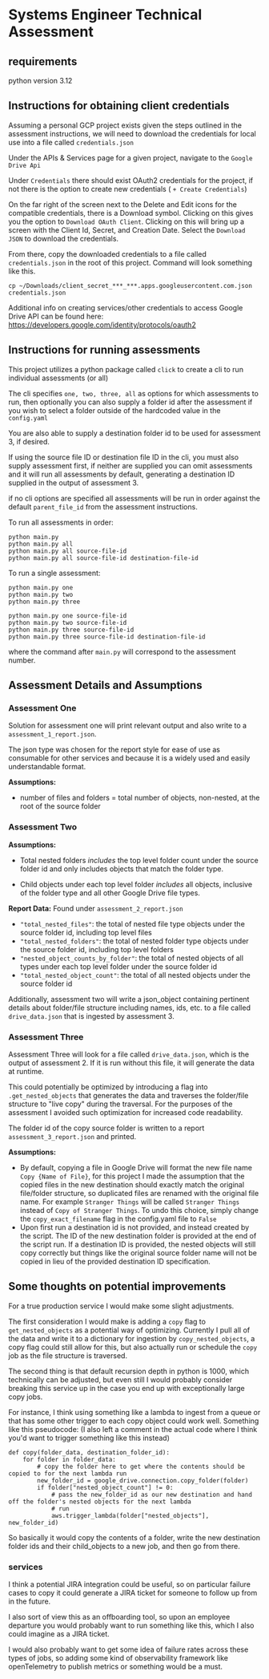 # Systems Engineer Technical Assessment

## requirements
python version 3.12

## Instructions for obtaining client credentials

Assuming a personal GCP project exists given the steps outlined in the assessment instructions, we will need to download 
the credentials for local use into a file called `credentials.json`

Under the APIs & Services page for a given project, navigate to the `Google Drive Api`

Under `Credentials` there should exist OAuth2 credentials for the project, if not there is the option to 
create new credentials ( `+ Create Credentials`)

On the far right of the screen next to the  Delete and Edit icons for the compatible credentials, there is a Download 
symbol. Clicking on this gives you the option to `Download OAuth Client`. Clicking on this will bring up a screen with 
the Client Id, Secret, and Creation Date. Select the `Download JSON` to download the credentials.

From there, copy the downloaded credentials to a file called `credentials.json` in the root of this project. Command 
will look something like this.

```commandline
cp ~/Downloads/client_secret_***_***.apps.googleusercontent.com.json credentials.json
```

Additional info on creating services/other credentials to access Google Drive API can be found here:
https://developers.google.com/identity/protocols/oauth2

## Instructions for running assessments

This project utilizes a python package called `click` to create a cli to run individual assessments (or all)

The cli specifies `one, two, three, all` as options for which assessments to run, then optionally you can also supply
a folder id after the assessment if you wish to select a folder outside of the hardcoded value in the `config.yaml`

You are also able to supply a destination folder id to be used for assessment 3, if desired. 

If using the source file ID or destination file ID in the cli, you must also supply assessment first, if neither are supplied you 
can omit assessments and it will run all assessments by default, generating a destination ID supplied in the output of assessment 3.

if no cli options are specified all assessments will be run in order against the default `parent_file_id` from the 
assessment instructions.

To run all assessments in order:

```commandline
python main.py
python main.py all
python main.py all source-file-id
python main.py all source-file-id destination-file-id 
```


To run a single assessment:

```commandline
python main.py one
python main.py two
python main.py three

python main.py one source-file-id
python main.py two source-file-id
python main.py three source-file-id
python main.py three source-file-id destination-file-id 
```
where the command after `main.py` will correspond to the assessment number.

## Assessment Details and Assumptions
### Assessment One
Solution for assessment one will print relevant output and also write to a `assessment_1_report.json`.

The json type was chosen for the report style for ease of use as consumable for other services and because it is a 
widely used and easily understandable format.

**Assumptions:**
* number of files and folders = total number of objects, non-nested, at the root of the source folder

### Assessment Two
**Assumptions:**

* Total nested folders _includes_ the top level folder count under the source folder id and only includes objects that 
match the folder type.

* Child objects under each top level folder _includes_ all objects, inclusive of the folder type and all other Google 
Drive file types.

**Report Data:**
Found under `assessment_2_report.json`

* `"total_nested_files"`: the total of nested file type objects under the source folder id, including top level files
* `"total_nested_folders"`: the total of nested folder type objects under the source folder id, including top level folders
* `"nested_object_counts_by_folder"`: the total of nested objects of all types under each top level folder under the source folder id
* `"total_nested_object_count"`: the total of all nested objects under the source folder id


Additionally, assessment two will write a json_object containing pertinent details about folder/file structure including
names, ids, etc. to a file called `drive_data.json` that is ingested by assessment 3.

### Assessment Three
Assessment Three will look for a file called `drive_data.json`, which is the output of assessment 2. If it is run 
without this file, it will generate the data at runtime.

This could potentially be optimized by introducing a flag into `.get_nested_objects` that generates 
the data and traverses the folder/file structure to "live copy" during the traversal. For the purposes of the 
assessment I avoided such optimization for increased code readability.

The folder id of the copy source folder is written to a report `assessment_3_report.json` and printed.

**Assumptions:**
* By default, copying a file in Google Drive will format the new file name `Copy {Name of File}`, for this project I made
the assumption that the copied files in the new destination should exactly match the original file/folder structure, so 
duplicated files are renamed with the original file name. For example `Stranger Things` will be called `Stranger Things`
instead of `Copy of Stranger Things`. To undo this choice, simply change the `copy_exact_filename` flag in the config.yaml file to `False`
* Upon first run a destination id is not provided, and instead created by the script. The ID of the new destination folder is 
provided at the end of the script run. If a destination ID is provided, the nested objects will still copy correctly but
things like the original source folder name will not be copied in lieu of the provided destination ID specification.

## Some thoughts on potential improvements

For a true production service I would make some slight adjustments. 

The first consideration I would make is adding a `copy` flag to `get_nested_objects` as a potential way of optimizing.
Currently I pull all of the data and write it to a dictionary for ingestion by `copy_nested_objects`, a copy flag could
still allow for this, but also actually run or schedule the `copy` job as the file structure is traversed.

The second thing is that default recursion depth in python is 1000, which technically can be adjusted, but even still I 
would probably consider breaking this service up in the case you end up with exceptionally large copy jobs.

For instance, I think using something like a lambda to ingest from a queue or that has some other trigger to each copy 
object could work well. Something like this pseudocode:
(I also left a comment in the actual code where I think you'd want to trigger something like this 
instead)
```
def copy(folder_data, destination_folder_id):
    for folder in folder_data:
        # copy the folder here to get where the contents should be copied to for the next lambda run
        new_folder_id = google_drive.connection.copy_folder(folder)
        if folder["nested_object_count"] != 0:
            # pass the new_folder_id as our new destination and hand off the folder's nested objects for the next lambda
            # run
            aws.trigger_lambda(folder["nested_objects"], new_folder_id)
```

So basically it would copy the contents of a folder, write the new destination folder ids and their child_objects to a
new job, and then go from there.

### services
I think a potential JIRA integration could be useful, so on particular failure cases to copy it could generate a JIRA
ticket for someone to follow up from in the future.

I also sort of view this as an offboarding tool, so upon an employee departure you would probably want to run something 
like this, which I also could imagine as a JIRA ticket.

I would also probably want to get some idea of failure rates across these types of jobs, so adding some kind of 
observability framework like openTelemetry to publish metrics or something would be a must.